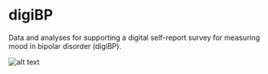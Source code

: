 # digiBP
Data and analyses for supporting a digital self-report survey for measuring mood in bipolar disorder (digiBP).

![alt text](https://github.com/cochran4/digiBP/Fig_Selfreport.png?raw=true)
